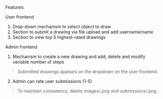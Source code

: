 Features:

User frontend
1. Drop-down mechanism to select object to draw
2. Section to submit a drawing via file upload and add username/name
3. Section to view top 5 highest-rated drawings

Admin frontend
1. Mechanism to create a new drawing and add, delete and modify variable number of steps
> Submitted drawings appears on the dropdown on the user frontend. 
2. Admin can rate user submissions (1-5)

> To maintain consistency, delete images/*.png and submissions/*.png

